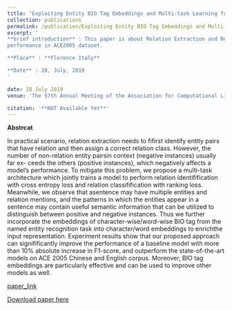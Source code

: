 ```yaml
---
title: "Exploiting Entity BIO Tag Embeddings and Multi-task Learning for Relation Extraction with Imbalanced Data"
collection: publications
permalink: /publication/Exploiting Entity BIO Tag Embeddings and Multi-task Learning for Relation Extraction with Imbalanced Data
excerpt: '
**brief introduction** : This paper is about Relation Extraction and Relation Identification and accepted by ACL2019. In this paper, we use tag embeddings and improved multi-task learning to obtain the state-of-the-art 
performance in ACE2005 dataset. 

**Place** : **Florence Italy**

**Date** : 28, July, 2019
'

date: 28 July 2019
venue: 'The 57th Annual Meeting of the Association for Computational Linguistics (ACL2019)'

citation: '**NOT Available Yet**'
---
```

**Abstrcat**

In practical scenario, relation extraction needs to fifirst identify entity pairs that have relation and then assign a correct relation class. 
However, the number of non-relation entity pairsin context (negative instances) usually far ex- ceeds the others (positive instances), which negatively 
affects a model’s performance. To mitigate this problem, we propose a multi-task architecture which jointly trains a model to perform relation identifification 
with cross entropy loss and relation classifification with ranking loss. Meanwhile, we observe that asentence may have multiple entities and relation mentions, 
and the patterns in which the entities appear in a sentence may contain useful semantic information that can be utilized to distinguish between positive and negative 
instances. Thus we further incorporate the embeddings of character-wise/word-wise BIO tag from the named entity recognition task into character/word embeddings to 
enrichthe input representation. Experiment results show that our proposed approach can signifificantly improve the performance of a baseline model with more than 10% 
absolute increase in F1-score, and outperform the state-of-the-art models on ACE 2005 Chinese and English corpus. Moreover, BIO tag embeddings are particularly 
effective and can be used to improve other models as well. 

[paper_link](https://arxiv.org/pdf/1906.08931.pdf) 

[Download paper here](https://github.com/DeePBluE666/DeePBluE666.github.io/tree/master/files/Exploiting_Entity_BIO_Tag_Embeddings_and_Multi_task_Learning_for_Relation_Extraction_with_Imbalanced_Data.pdf)
